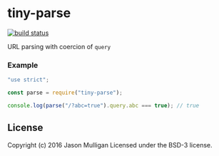 # tiny-parse

[![build status](https://secure.travis-ci.org/avoidwork/tiny-parse.svg)](http://travis-ci.org/avoidwork/tiny-parse)

URL parsing with coercion of `query`

### Example

```javascript
"use strict";

const parse = require("tiny-parse");

console.log(parse("/?abc=true").query.abc === true); // true
```

## License
Copyright (c) 2016 Jason Mulligan
Licensed under the BSD-3 license.
